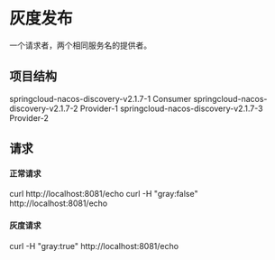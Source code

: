 # 灰度发布

一个请求者，两个相同服务名的提供者。

## 项目结构
springcloud-nacos-discovery-v2.1.7-1 Consumer
springcloud-nacos-discovery-v2.1.7-2 Provider-1
springcloud-nacos-discovery-v2.1.7-3 Provider-2

## 请求

#### 正常请求
curl http://localhost:8081/echo
curl -H "gray:false" http://localhost:8081/echo
#### 灰度请求
curl -H "gray:true" http://localhost:8081/echo
